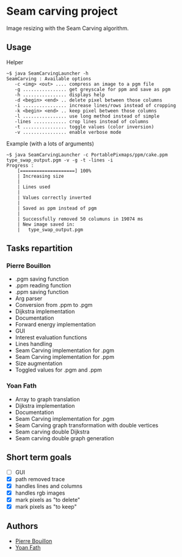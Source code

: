 # Seam carving project

Image resizing with the Seam Carving algorithm.

## Usage
Helper
```shell
~$ java SeamCarvingLauncher -h
SeamCarving : Available options
   -c <img> <out> .... compress an image to a pgm file
   -g ................ get greyscale for ppm and save as pgm
   -h ................ displays help
   -d <begin> <end> .. delete pixel between those columns
   -i ................ increase lines/rows instead of cropping
   -k <begin> <end> .. keep pixel between those columns
   -l ................ use long method instead of simple
   -lines ............ crop lines instead of columns
   -t ................ toggle values (color inversion)
   -v ................ enable verbose mode
```
Example (with a lots of arguments)
```shell
~$ java SeamCarvingLauncher -c PortablePixmaps/ppm/cake.ppm type_swap_output.pgm -v -g -t -lines -i
Progress : 
	[====================] 100%
	| Increasing size
	|
	| Lines used
	|
	| Values correctly inverted
	|
	| Saved as ppm instead of pgm
	|
	| Successfully removed 50 columuns in 19074 ms
	| New image saved in:
	|	type_swap_output.pgm
```

## Tasks repartition
### Pierre Bouillon
* .pgm saving function
* .ppm reading function
* .ppm saving function
* Arg parser
* Conversion from .ppm to .pgm
* Dijkstra implementation
* Documentation
* Forward energy implementation
* GUI
* Interest evaluation functions
* Lines handling
* Seam Carving implementation for .pgm
* Seam Carving implementation for .ppm
* Size augmentation
* Toggled values for .pgm and .ppm

### Yoan Fath
* Array to graph translation
* Dijkstra implementation
* Documentation
* Seam Carving implementation for .pgm
* Seam Carving graph transformation with double vertices
* Seam carving double Dijkstra
* Seam carving double graph generation

## Short term goals
- [ ] GUI
- [x] path removed trace
- [x] handles lines and columns
- [x] handles rgb images
- [x] mark pixels as "to delete"
- [x] mark pixels as "to keep"

## Authors
* [Pierre Bouillon](https://pierrebouillon.tech/)
* [Yoan Fath](https://github.com/yoanFath)
